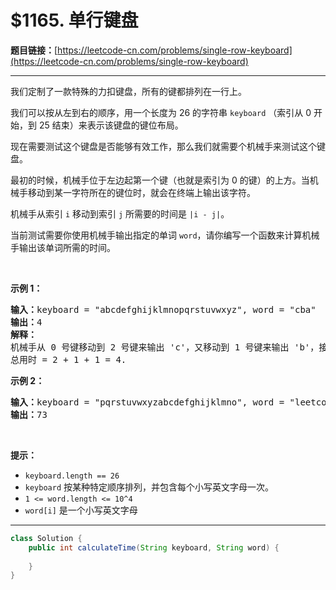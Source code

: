 # $1165. 单行键盘

**题目链接：**[https://leetcode-cn.com/problems/single-row-keyboard](https://leetcode-cn.com/problems/single-row-keyboard)

---

<div class="content__1Y2H">
 <div class="notranslate">
  <p>我们定制了一款特殊的力扣键盘，所有的键都排列在一行上。</p> 
  <p>我们可以按从左到右的顺序，用一个长度为 26 的字符串&nbsp;<code>keyboard</code>&nbsp;（索引从 0 开始，到 25 结束）来表示该键盘的键位布局。</p> 
  <p>现在需要测试这个键盘是否能够有效工作，那么我们就需要个机械手来测试这个键盘。</p> 
  <p>最初的时候，机械手位于左边起第一个键（也就是索引为 0 的键）的上方。当机械手移动到某一字符所在的键位时，就会在终端上输出该字符。</p> 
  <p>机械手从索引&nbsp;<code>i</code>&nbsp;移动到索引&nbsp;<code>j</code>&nbsp;所需要的时间是&nbsp;<code>|i - j|</code>。</p> 
  <p>当前测试需要你使用机械手输出指定的单词&nbsp;<code>word</code>，请你编写一个函数来计算机械手输出该单词所需的时间。</p> 
  <p>&nbsp;</p> 
  <p><strong>示例 1：</strong></p> 
  <pre class="language-text"><strong>输入：</strong>keyboard = "abcdefghijklmnopqrstuvwxyz", word = "cba"
<strong>输出：</strong>4
<strong>解释：
</strong>机械手从 0 号键移动到 2 号键来输出 'c'，又移动到 1 号键来输出 'b'，接着移动到 0 号键来输出 'a'。
总用时 = 2 + 1 + 1 = 4. 
</pre> 
  <p><strong>示例 2：</strong></p> 
  <pre class="language-text"><strong>输入：</strong>keyboard = "pqrstuvwxyzabcdefghijklmno", word = "leetcode"
<strong>输出：</strong>73
</pre> 
  <p>&nbsp;</p> 
  <p><strong>提示：</strong></p> 
  <ul> 
   <li><code>keyboard.length == 26</code></li> 
   <li><code>keyboard</code>&nbsp;按某种特定顺序排列，并包含每个小写英文字母一次。</li> 
   <li><code>1 &lt;= word.length &lt;= 10^4</code></li> 
   <li><code>word[i]</code>&nbsp;是一个小写英文字母</li> 
  </ul> 
 </div>
</div>

---

```java
class Solution {
    public int calculateTime(String keyboard, String word) {
        
    }
}
```